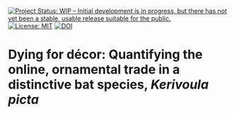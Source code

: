 <!-- badges: start -->
[![Project Status: WIP – Initial development is in progress, but there has not yet been a stable, usable release suitable for the public.](https://www.repostatus.org/badges/latest/wip.svg)](https://www.repostatus.org/#wip)
[![License: MIT](https://img.shields.io/badge/License-MIT-yellow.svg)](https://opensource.org/licenses/MIT)
[![DOI](https://zenodo.org/badge/DOI/10.5281/zenodo.7874686.svg)](https://doi.org/10.5281/zenodo.7874686)
<!-- badges: end -->

# Dying for décor: Quantifying the online, ornamental trade in a distinctive bat species, _Kerivoula picta_



